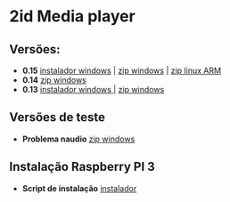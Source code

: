 # 2id Media player  
  
## Versões:

* **0.15** [instalador windows](http://popmuzserver.cloudapp.net/player/player2id.v0.15.exe) | [zip windows](http://popmuzserver.cloudapp.net/player/2idplayer.v0.15.windows.zip) | [zip linux ARM](http://popmuzserver.cloudapp.net/player/2idplayer.v0.15.linux.arm.zip)
* **0.14** [zip windows](http://popmuzserver.cloudapp.net/player/2idplayer.v0.14.windows.zip)
* **0.13** [instalador windows ](http://popmuzserver.cloudapp.net/player/player2id.v0.13.exe) | [zip windows](http://popmuzserver.cloudapp.net/player/2idplayer.v0.13.windows.zip)  


## Versões de teste

* **Problema naudio** [zip windows](http://popmuzserver.cloudapp.net/player/2id-player-naudioteste.zip)

## Instalação Raspberry PI 3

* **Script de instalação** [instalador](http://popmuzserver.cloudapp.net/player/install-rapsberry.sh)
